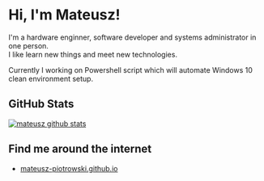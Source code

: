 # Hi, I'm Mateusz!

I'm a hardware enginner, software developer and systems administrator in one person.\
I like learn new things and meet new technologies.

Currently I working on Powershell script which will automate Windows 10 clean environment setup.

## GitHub Stats

[![mateusz github stats](https://github-readme-stats.vercel.app/api?username=mateusz-piotrowski&count_private=true&show_icons=true)](https://github.com/anuraghazra/github-readme-stats)

## Find me around the internet
- <a href="https://mateusz-piotrowski.github.io/"> mateusz-piotrowski.github.io </a>
